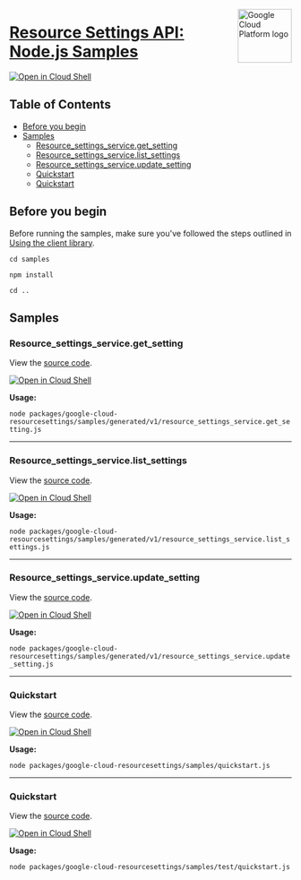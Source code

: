 [//]: # "This README.md file is auto-generated, all changes to this file will be lost."
[//]: # "To regenerate it, use `python -m synthtool`."
<img src="https://avatars2.githubusercontent.com/u/2810941?v=3&s=96" alt="Google Cloud Platform logo" title="Google Cloud Platform" align="right" height="96" width="96"/>

# [Resource Settings API: Node.js Samples](https://github.com/googleapis/google-cloud-node)

[![Open in Cloud Shell][shell_img]][shell_link]



## Table of Contents

* [Before you begin](#before-you-begin)
* [Samples](#samples)
  * [Resource_settings_service.get_setting](#resource_settings_service.get_setting)
  * [Resource_settings_service.list_settings](#resource_settings_service.list_settings)
  * [Resource_settings_service.update_setting](#resource_settings_service.update_setting)
  * [Quickstart](#quickstart)
  * [Quickstart](#quickstart)

## Before you begin

Before running the samples, make sure you've followed the steps outlined in
[Using the client library](https://github.com/googleapis/google-cloud-node#using-the-client-library).

`cd samples`

`npm install`

`cd ..`

## Samples



### Resource_settings_service.get_setting

View the [source code](https://github.com/googleapis/google-cloud-node/blob/master/packages/google-cloud-resourcesettings/samples/generated/v1/resource_settings_service.get_setting.js).

[![Open in Cloud Shell][shell_img]](https://console.cloud.google.com/cloudshell/open?git_repo=https://github.com/googleapis/google-cloud-node&page=editor&open_in_editor=packages/google-cloud-resourcesettings/samples/generated/v1/resource_settings_service.get_setting.js,samples/README.md)

__Usage:__


`node packages/google-cloud-resourcesettings/samples/generated/v1/resource_settings_service.get_setting.js`


-----




### Resource_settings_service.list_settings

View the [source code](https://github.com/googleapis/google-cloud-node/blob/master/packages/google-cloud-resourcesettings/samples/generated/v1/resource_settings_service.list_settings.js).

[![Open in Cloud Shell][shell_img]](https://console.cloud.google.com/cloudshell/open?git_repo=https://github.com/googleapis/google-cloud-node&page=editor&open_in_editor=packages/google-cloud-resourcesettings/samples/generated/v1/resource_settings_service.list_settings.js,samples/README.md)

__Usage:__


`node packages/google-cloud-resourcesettings/samples/generated/v1/resource_settings_service.list_settings.js`


-----




### Resource_settings_service.update_setting

View the [source code](https://github.com/googleapis/google-cloud-node/blob/master/packages/google-cloud-resourcesettings/samples/generated/v1/resource_settings_service.update_setting.js).

[![Open in Cloud Shell][shell_img]](https://console.cloud.google.com/cloudshell/open?git_repo=https://github.com/googleapis/google-cloud-node&page=editor&open_in_editor=packages/google-cloud-resourcesettings/samples/generated/v1/resource_settings_service.update_setting.js,samples/README.md)

__Usage:__


`node packages/google-cloud-resourcesettings/samples/generated/v1/resource_settings_service.update_setting.js`


-----




### Quickstart

View the [source code](https://github.com/googleapis/google-cloud-node/blob/master/packages/google-cloud-resourcesettings/samples/quickstart.js).

[![Open in Cloud Shell][shell_img]](https://console.cloud.google.com/cloudshell/open?git_repo=https://github.com/googleapis/google-cloud-node&page=editor&open_in_editor=packages/google-cloud-resourcesettings/samples/quickstart.js,samples/README.md)

__Usage:__


`node packages/google-cloud-resourcesettings/samples/quickstart.js`


-----




### Quickstart

View the [source code](https://github.com/googleapis/google-cloud-node/blob/master/packages/google-cloud-resourcesettings/samples/test/quickstart.js).

[![Open in Cloud Shell][shell_img]](https://console.cloud.google.com/cloudshell/open?git_repo=https://github.com/googleapis/google-cloud-node&page=editor&open_in_editor=packages/google-cloud-resourcesettings/samples/test/quickstart.js,samples/README.md)

__Usage:__


`node packages/google-cloud-resourcesettings/samples/test/quickstart.js`






[shell_img]: https://gstatic.com/cloudssh/images/open-btn.png
[shell_link]: https://console.cloud.google.com/cloudshell/open?git_repo=https://github.com/googleapis/google-cloud-node&page=editor&open_in_editor=samples/README.md
[product-docs]: https://cloud.google.com/resource-manager/docs/reference/resource-settings/rest
